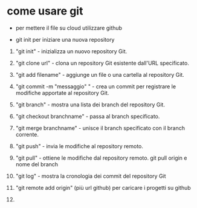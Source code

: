 # come usare git
* per mettere il file su cloud utilizzare github 


* git init per iniziare una nuova repository
1. "git init" - inizializza un nuovo repository Git.

2. "git clone url" - clona un repository Git esistente dall'URL specificato.

3. "git add filename" - aggiunge un file o una cartella al repository Git.

4. "git commit -m "messaggio" " - crea un commit per registrare le modifiche apportate al repository Git.

5. "git branch" - mostra una lista dei branch del repository Git.

6. "git checkout branchname" - passa al branch specificato.

7. "git merge branchname" - unisce il branch specificato con il branch corrente.

8. "git push" - invia le modifiche al repository remoto.

9. "git pull" - ottiene le modifiche dal repository remoto. git pull origin e nome del branch

10. "git log" - mostra la cronologia dei commit del repository Git
11. "git remote add origin" (più url github) per caricare i progetti su github
12. 
